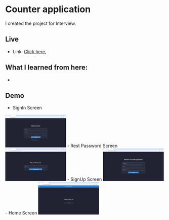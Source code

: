 # Counter application

I created the project for Interview.

## Live

-  Link: [Click here](https://counteraplication.web.app),

## What I learned from here:

  - 

## Demo

 - SignIn Screen
<img src="assets/images/1..png"  height="103" width="192" alt="Counter Application Image1" />
 - Rest Password Screen
<img src="assets/images/2.png"  height="103" width="192" alt="Counter Application Image2" />
 - SignUp Screen
<img src="assets/images/3.png" height="103" width="192" alt="Counter Application Image3" />
 - Home Screen
<img src="assets/images/4.png" height="103" width="192" alt="Counter Application Image4" />


